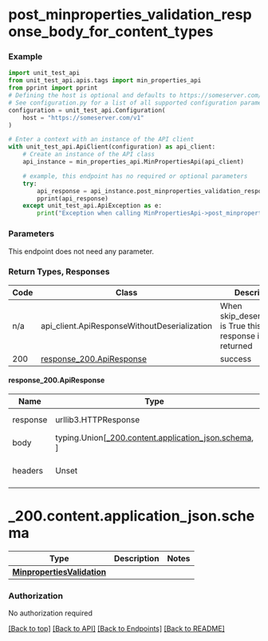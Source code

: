 <a name="top"></a>
# **post_minproperties_validation_response_body_for_content_types**
<a name="post_minproperties_validation_response_body_for_content_types"></a>


### Example

```python
import unit_test_api
from unit_test_api.apis.tags import min_properties_api
from pprint import pprint
# Defining the host is optional and defaults to https://someserver.com/v1
# See configuration.py for a list of all supported configuration parameters.
configuration = unit_test_api.Configuration(
    host = "https://someserver.com/v1"
)

# Enter a context with an instance of the API client
with unit_test_api.ApiClient(configuration) as api_client:
    # Create an instance of the API class
    api_instance = min_properties_api.MinPropertiesApi(api_client)

    # example, this endpoint has no required or optional parameters
    try:
        api_response = api_instance.post_minproperties_validation_response_body_for_content_types()
        pprint(api_response)
    except unit_test_api.ApiException as e:
        print("Exception when calling MinPropertiesApi->post_minproperties_validation_response_body_for_content_types: %s\n" % e)
```
### Parameters
This endpoint does not need any parameter.

### Return Types, Responses

Code | Class | Description
------------- | ------------- | -------------
n/a | api_client.ApiResponseWithoutDeserialization | When skip_deserialization is True this response is returned
200 | [response_200.ApiResponse](#response_200ApiResponse) | success

#### <a id="response_200ApiResponse" >response_200.ApiResponse</a>
Name | Type | Description  | Notes
------------- | ------------- | ------------- | -------------
response | urllib3.HTTPResponse | Raw response |
body | typing.Union[[_200.content.application_json.schema](#response_200contentapplication_jsonschema), ] |  |
headers | Unset | headers were not defined |

# <a id="response_200contentapplication_jsonschema" >_200.content.application_json.schema</a>
Type | Description  | Notes
------------- | ------------- | -------------
[**MinpropertiesValidation**](../../../components/schema/minproperties_validation.MinpropertiesValidation.md) |  | 


### Authorization

No authorization required

[[Back to top]](#top) [[Back to API]](../MinPropertiesApi.md) [[Back to Endpoints]](../../../../README.md#Endpoints) [[Back to README]](../../../../README.md)
